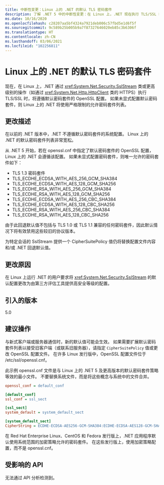 ```yaml
---
title: 中断性变更：Linux 上的 .NET 的默认 TLS 密码套件
description: 了解 .NET 5 中的中断性变更：在 Linux 上，.NET 现在执行 TLS/SSL 时，将遵循默认密码套件的 OpenSSL 配置。
ms.date: 10/16/2020
ms.openlocfilehash: c28207aa5bf4324a7921deb006c57fbd5e1d6f5f
ms.sourcegitcommit: 9c589b25b005b9a7f87327646020eb85c3b6306f
ms.translationtype: HT
ms.contentlocale: zh-CN
ms.lasthandoff: 03/06/2021
ms.locfileid: "102256811"
---
```

# <a name="default-tls-cipher-suites-for-net-on-linux"></a>Linux 上的 .NET 的默认 TLS 密码套件

现在，在 Linux 上，.NET 通过 <xref:System.Net.Security.SslStream> 类或更高级别的操作（如通过 <xref:System.Net.Http.HttpClient> 类的 HTTPS）执行 TLS/SSL 时，将遵循默认密码套件的 OpenSSL 配置。 如果未显式配置默认密码套件，则 Linux 上的 .NET 将使用严格限制的允许密码套件列表。

## <a name="change-description"></a>更改描述

在以前的 .NET 版本中，.NET 不遵循默认密码套件的系统配置。 Linux 上的 .NET 的默认密码套件列表非常宽松。

从 .NET 5 开始，若在 openssl.cnf 中指定了默认密码套件的 OpenSSL 配置，Linux 上的 .NET 会遵循该配置。 如果未显式配置密码套件，则唯一允许的密码套件如下：

- TLS 1.3 密码套件
- TLS_ECDHE_ECDSA_WITH_AES_256_GCM_SHA384
- TLS_ECDHE_ECDSA_WITH_AES_128_GCM_SHA256
- TLS_ECDHE_RSA_WITH_AES_256_GCM_SHA384
- TLS_ECDHE_RSA_WITH_AES_128_GCM_SHA256
- TLS_ECDHE_ECDSA_WITH_AES_256_CBC_SHA384
- TLS_ECDHE_ECDSA_WITH_AES_128_CBC_SHA256
- TLS_ECDHE_RSA_WITH_AES_256_CBC_SHA384
- TLS_ECDHE_RSA_WITH_AES_128_CBC_SHA256

由于此回退默认值不包括与 TLS 1.0 或 TLS 1.1 兼容的任何密码套件，因此默认情况下将有效禁用这些较旧的协议版本。

为特定会话的 SslStream 提供一个 CipherSuitePolicy 值仍将替换配置文件内容和/或 .NET 回退默认值。

## <a name="reason-for-change"></a>更改原因

在 Linux 上运行 .NET 的用户要求将 <xref:System.Net.Security.SslStream> 的默认配置更改为由第三方评估工具提供高安全等级的配置。

## <a name="version-introduced"></a>引入的版本

5.0

## <a name="recommended-action"></a>建议操作

与新式客户端或服务器通信时，新的默认值可能会生效。 如果需要扩展默认密码套件列表以接受旧客户端（或联系旧服务器），请指定 `CipherSuitePolicy` 值或更改 OpenSSL 配置文件。 在许多 Linux 发行版中，OpenSSL 配置文件位于 /etc/ssl/openssl.cnf。

此示例 openssl.cnf 文件是与 Linux 上的 .NET 5 及更高版本的默认密码套件策略等效的最小文件。 不要替换系统文件，而是将这些概念与系统中的文件合并。

```ini
openssl_conf = default_conf

[default_conf]
ssl_conf = ssl_sect

[ssl_sect]
system_default = system_default_sect

[system_default_sect]
CipherString = ECDHE-ECDSA-AES256-GCM-SHA384:ECDHE-ECDSA-AES128-GCM-SHA256:ECDHE-RSA-AES256-GCM-SHA384:ECDHE-RSA-AES128-GCM-SHA256:ECDHE-ECDSA-AES256-SHA384:ECDHE-ECDSA-AES128-SHA256:ECDHE-RSA-AES256-SHA384:ECDHE-RSA-AES128-SHA256
```

在 Red Hat Enterprise Linux、CentOS 和 Fedora 发行版上，.NET 应用程序默认使用系统范围的加密策略允许的密码套件。 在这些发行版上，使用加密策略配置，而不是 openssl.cnf。

## <a name="affected-apis"></a>受影响的 API

无法通过 API 分析检测到。

<!--

### Affected APIs

- Not detectible via API analysis.

### Category

- Cryptography
- Security

-->
